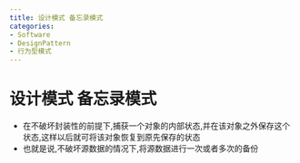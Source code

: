 ```yaml
---
title: 设计模式 备忘录模式
categories:
- Software
- DesignPattern
- 行为型模式
---
```

# 设计模式 备忘录模式

- 在不破坏封装性的前提下,捕获一个对象的内部状态,并在该对象之外保存这个状态,这样以后就可将该对象恢复到原先保存的状态
- 也就是说,不破坏源数据的情况下,将源数据进行一次或者多次的备份